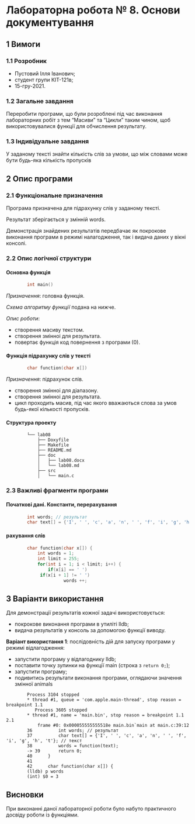 # Лабораторна робота № 8.  Основи документування

## 1 Вимоги

### 1.1 Розробник

* Пустовий Iлля Iванович;
* студент групи КІТ-121в;
* 15-гру-2021.

### 1.2 Загальне завдання

Переробити програми, що були розроблені під час виконання лабораторних робіт з тем “Масиви” та “Цикли” таким чином, щоб використовувалися функції для обчислення результату.

### 1.3 Індивідуальне завдання

У заданому тексті знайти кількість слів за умови, що між словами може бути будь-яка кількість пропусків

## 2 Опис програми

### 2.1 Функціональне призначення

Програма призначена для підрахунку слів у заданому тексті.

Результат зберігається у змінній words.

Демонстрація знайдених результатів передбачає як покрокове виконання програми в режимі налагодження, так і видача даних у вікні консолі.

### 2.2 Опис логічної структури

#### Основна функція

```c
		int main() 
```

*Призначення*: головна функція.

*Схема алгоритму функції* подана на нижче.

*Опис роботи*: 

- створення масиву текстом.
- створення змiнноi для результата.
- повертає функція код повернення з програми (0).

#### Функція підрахунку слів у тексті

```c
		char function(char x[])
```
*Призначення*: підрахунок слів.

- створення змiнноi для діапазону.
- створення змiнноi для результата.
- цикл проходить масив, під час якого вважаються слова за умов будь-якої кількості пропусків.

#### Структура проекту

```
		└── lab08
		    ├── Doxyfile
		    ├── Makefile
		    ├── README.md
		    ├── doc
		    │   ├── lab08.docx
		    │   └── lab08.md
		    ├── src
		    │   └── main.c
```


### 2.3 Важливі фрагменти програми

#### Початкові дані. Константи, перерахування

```c
    	int words; // результат
    	char text[] = {'I', ' ', 'c', 'a', 'n', ' ', 'f', 'i', 'g', 'h', 't'}; // текст
```

#### рахування слiв

```c
		char function(char x[]) {
    		int words = 1;
    		int limit = 255;
    		for(int i = 1; i < limit; i++) {
        		if(x[i] == ' ')
       		 if(x[i + 1] != ' ')
          			  words ++;
```
## 3 Варіанти використання

Для демонстрації результатів кожної задачі використовується:

- покрокове виконання програми в утиліті lldb;
- видача результатів у консоль за допомогою функції виводу.

**Варіант використання 1**: послідовність дій для запуску програми у режимі відлагодження:

- запустити програму у відлагоднику lldb;
- поставити точку зупинки на функції main (строка з `return 0;`);
- запустити програму;
- подивитись результати виконання програми, оглядаючи значення змінної animals

```
		Process 3104 stopped
		* thread #1, queue = 'com.apple.main-thread', stop reason = breakpoint 1.1
		   Process 3605 stopped
		* thread #1, name = 'main.bin', stop reason = breakpoint 1.1 2.1
    		frame #0: 0x000055555555518e main.bin`main at main.c:39:12
   		36  	    int words; // результат
   		37  	    char text[] = {'I', ' ', 'c', 'a', 'n', ' ', 'f', 'i', 'g', 'h', 't'}; // текст
   		38  	    words = function(text);
		-> 39  	    return 0;
   		40  	}
   		41  	
   		42  	char function(char x[]) {
		(lldb) p words
		(int) $0 = 3

```
## Висновки

При виконанні даної лабораторної роботи було набуто практичного досвіду роботи із функціями.
